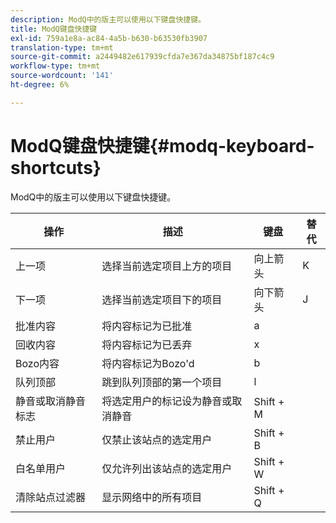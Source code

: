 ```yaml
---
description: ModQ中的版主可以使用以下键盘快捷键。
title: ModQ键盘快捷键
exl-id: 759a1e8a-ac84-4a5b-b630-b63530fb3907
translation-type: tm+mt
source-git-commit: a2449482e617939cfda7e367da34875bf187c4c9
workflow-type: tm+mt
source-wordcount: '141'
ht-degree: 6%

---
```


# ModQ键盘快捷键{#modq-keyboard-shortcuts}

ModQ中的版主可以使用以下键盘快捷键。

| 操作 | 描述 | 键盘 | 替代 |
|---|---|---|---|
| 上一项 | 选择当前选定项目上方的项目 | 向上箭头 | K |
| 下一项 | 选择当前选定项目下的项目 | 向下箭头 | J |
| 批准内容 | 将内容标记为已批准 | a |  |
| 回收内容 | 将内容标记为已丢弃 | x |  |
| Bozo内容 | 将内容标记为Bozo&#39;d | b |  |
| 队列顶部 | 跳到队列顶部的第一个项目 | l |  |
| 静音或取消静音标志 | 将选定用户的标记设为静音或取消静音 | Shift + M |  |
| 禁止用户 | 仅禁止该站点的选定用户 | Shift + B |  |
| 白名单用户 | 仅允许列出该站点的选定用户 | Shift + W |  |
| 清除站点过滤器 | 显示网络中的所有项目 | Shift + Q |  |
